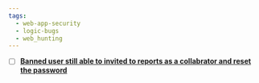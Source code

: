 ```yaml
---
tags:
  - web-app-security
  - logic-bugs
  - web_hunting
---
```

- [ ] **[Banned user still able to invited to reports as a collabrator and reset the password](https://hackerone.com/reports/1959219)**
